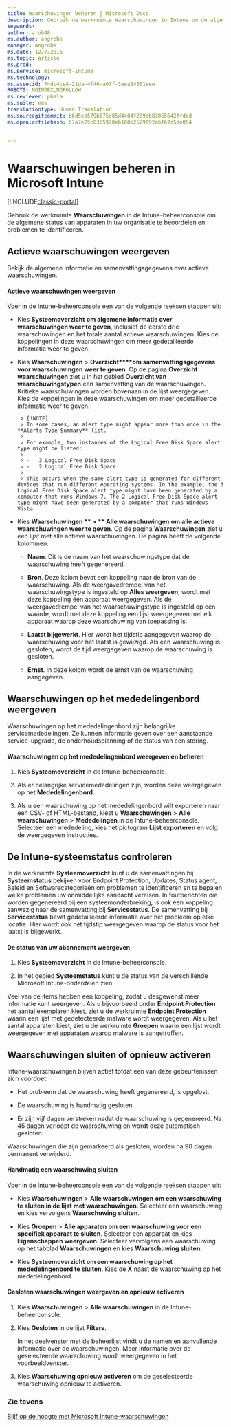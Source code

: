 ```yaml
---
title: Waarschuwingen beheren | Microsoft Docs
description: Gebruik de werkruimte Waarschuwingen in Intune om de algemene status van apparaten in uw organisatie te beoordelen.
keywords: 
author: arob98
ms.author: angrobe
manager: angrobe
ms.date: 12/7/2016
ms.topic: article
ms.prod: 
ms.service: microsoft-intune
ms.technology: 
ms.assetid: 74dc4ce4-21da-4f40-a07f-3eea34561eee
ROBOTS: NOINDEX,NOFOLLOW
ms.reviewer: pbala
ms.suite: ems
translationtype: Human Translation
ms.sourcegitcommit: b6d5ea579b675d85d4404f289db83055642ffddd
ms.openlocfilehash: 67a7e25c8365970eb108b2529692a6f67c5de054


---
```


# <a name="manage-alerts-in-microsoft-intune"></a>Waarschuwingen beheren in Microsoft Intune

[!INCLUDE[classic-portal](../includes/classic-portal.md)]

Gebruik de werkruimte **Waarschuwingen** in de Intune-beheerconsole om de algemene status van apparaten in uw organisatie te beoordelen en problemen te identificeren.

## <a name="view-active-alerts"></a>Actieve waarschuwingen weergeven

Bekijk de algemene informatie en samenvattingsgegevens over actieve waarschuwingen.

#### <a name="to-view-active-alerts"></a>Actieve waarschuwingen weergeven

Voer in de Intune-beheerconsole een van de volgende reeksen stappen uit:

-  Kies **Systeemoverzicht** **om algemene informatie over waarschuwingen weer te geven**, inclusief de eerste drie waarschuwingen en het totale aantal actieve waarschuwingen. Kies de koppelingen in deze waarschuwingen om meer gedetailleerde informatie weer te geven.

-  Kies **Waarschuwingen** > **Overzicht****om samenvattingsgegevens voor waarschuwingen weer te geven**. Op de pagina **Overzicht waarschuwingen** ziet u in het gebied **Overzicht van waarschuwingstypen** een samenvatting van de waarschuwingen. Kritieke waarschuwingen worden bovenaan in de lijst weergegeven. Kies de koppelingen in deze waarschuwingen om meer gedetailleerde informatie weer te geven.

        > [!NOTE]
        > In some cases, an alert type might appear more than once in the **Alerts Type Summary** list.
        >
        > For example, two instances of the Logical Free Disk Space alert type might be listed:
        >
        > -   3 Logical Free Disk Space
        > -   2 Logical Free Disk Space
        >
        > This occurs when the same alert type is generated for different devices that run different operating systems. In the example, the 3 Logical Free Disk Space alert type might have been generated by a computer that runs Windows 7. The 2 Logical Free Disk Space alert type might have been generated by a computer that runs Windows Vista.

-   Kies **Waarschuwingen ** > ** Alle waarschuwingen** **om alle actieve waarschuwingen weer te geven**. Op de pagina **Waarschuwingen** ziet u een lijst met alle actieve waarschuwingen. De pagina heeft de volgende kolommen:

    -   **Naam**. Dit is de naam van het waarschuwingstype dat de waarschuwing heeft gegenereerd.

    -   **Bron**. Deze kolom bevat een koppeling naar de bron van de waarschuwing. Als de weergavedrempel van het waarschuwingstype is ingesteld op **Alles weergeven**, wordt met deze koppeling één apparaat weergegeven. Als de weergavedrempel van het waarschuwingstype is ingesteld op een waarde, wordt met deze koppeling een lijst weergegeven met elk apparaat waarop deze waarschuwing van toepassing is.

    -   **Laatst bijgewerkt**. Hier wordt het tijdstip aangegeven waarop de waarschuwing voor het laatst is gewijzigd. Als een waarschuwing is gesloten, wordt de tijd weergegeven waarop de waarschuwing is gesloten.

    -   **Ernst**. In deze kolom wordt de ernst van de waarschuwing aangegeven.

## <a name="view-notice-board-alerts"></a>Waarschuwingen op het mededelingenbord weergeven
Waarschuwingen op het mededelingenbord zijn belangrijke servicemededelingen. Ze kunnen informatie geven over een aanstaande service-upgrade, de onderhoudsplanning of de status van een storing.

#### <a name="to-view-and-manage-notice-board-alerts"></a>Waarschuwingen op het mededelingenbord weergeven en beheren

1.  Kies **Systeemoverzicht** in de Intune-beheerconsole.

2.  Als er belangrijke servicemededelingen zijn, worden deze weergegeven op het **Mededelingenbord**.

3.  Als u een waarschuwing op het mededelingenbord wilt exporteren naar een CSV- of HTML-bestand, kiest u **Waarschuwingen** > **Alle waarschuwingen** >    **Mededelingen** in de Intune-beheerconsole. Selecteer een mededeling, kies het pictogram **Lijst exporteren** en volg de weergegeven instructies.

## <a name="review-intune-system-status"></a>De Intune-systeemstatus controleren
In de werkruimte **Systeemoverzicht** kunt u de samenvattingen bij **Systeemstatus** bekijken voor Endpoint Protection, Updates, Status agent, Beleid en Softwarecategorieën om problemen te identificeren en te bepalen welke problemen uw onmiddellijke aandacht vereisen. In foutberichten die worden gegenereerd bij een systeemonderbreking, is ook een koppeling aanwezig naar de samenvatting bij **Servicestatus**. De samenvatting bij **Servicestatus** bevat gedetailleerde informatie over het probleem op elke locatie. Hier wordt ook het tijdstip weergegeven waarop de status voor het laatst is bijgewerkt.

#### <a name="to-view-the-status-of-your-subscription"></a>De status van uw abonnement weergeven

1.  Kies **Systeemoverzicht** in de Intune-beheerconsole.

2.  In het gebied **Systeemstatus** kunt u de status van de verschillende Microsoft Intune-onderdelen zien.

  Veel van de items hebben een koppeling, zodat u desgewenst meer informatie kunt weergeven. Als u bijvoorbeeld onder **Endpoint Protection** het aantal exemplaren kiest, ziet u de werkruimte **Endpoint Protection** waarin een lijst met gedetecteerde malware wordt weergegeven. Als u het aantal apparaten kiest, ziet u de werkruimte **Groepen** waarin een lijst wordt weergegeven met apparaten waarop malware is aangetroffen.

## <a name="close-and-reactivate-alerts"></a>Waarschuwingen sluiten of opnieuw activeren
Intune-waarschuwingen blijven actief totdat een van deze gebeurtenissen zich voordoet:

-   Het probleem dat de waarschuwing heeft gegenereerd, is opgelost.

-   De waarschuwing is handmatig gesloten.

-   Er zijn vijf dagen verstreken nadat de waarschuwing is gegenereerd. Na 45 dagen verloopt de waarschuwing en wordt deze automatisch gesloten.

Waarschuwingen die zijn gemarkeerd als gesloten, worden na 90 dagen permanent verwijderd.

#### <a name="to-manually-close-an-alert"></a>Handmatig een waarschuwing sluiten

Voer in de Intune-beheerconsole een van de volgende reeksen stappen uit:

- Kies **Waarschuwingen** > **Alle waarschuwingen** **om een waarschuwing te sluiten in de lijst met waarschuwingen**. Selecteer een waarschuwing en kies vervolgens **Waarschuwing sluiten**.

- Kies **Groepen** > **Alle apparaten** **om een waarschuwing voor een specifiek apparaat te sluiten**. Selecteer een apparaat en kies **Eigenschappen weergeven**. Selecteer vervolgens een waarschuwing op het tabblad **Waarschuwingen** en kies **Waarschuwing sluiten**.

- Kies **Systeemoverzicht** **om een waarschuwing op het mededelingenbord te sluiten**. Kies de **X** naast de waarschuwing op het mededelingenbord.

#### <a name="to-view-and-reactivate-closed-alerts"></a>Gesloten waarschuwingen weergeven en opnieuw activeren

1.  Kies **Waarschuwingen** > **Alle waarschuwingen** in de Intune-beheerconsole.

2.  Kies **Gesloten** in de lijst **Filters**.

    In het deelvenster met de beheerlijst vindt u de namen en aanvullende informatie over de waarschuwingen. Meer informatie over de geselecteerde waarschuwing wordt weergegeven in het voorbeeldvenster.

3.  Kies **Waarschuwing opnieuw activeren** om de geselecteerde waarschuwing opnieuw te activeren.

### <a name="see-also"></a>Zie tevens
[Blijf op de hoogte met Microsoft Intune-waarschuwingen](../deploy-use/get-notified-by-alerts.md)



<!--HONumber=Dec16_HO2-->


